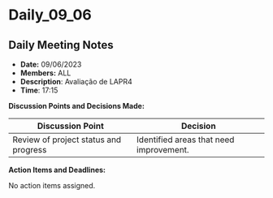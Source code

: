 # Daily_09_06

## Daily Meeting Notes

- **Date:** 09/06/2023
- **Members:** ALL
- **Description**: Avaliação de LAPR4
- **Time**: 17:15

**Discussion Points and Decisions Made:**

| Discussion Point | Decision |
| --- | --- |
| Review of project status and progress   	| Identified areas that need improvement.   |

**Action Items and Deadlines:**

No action items assigned.